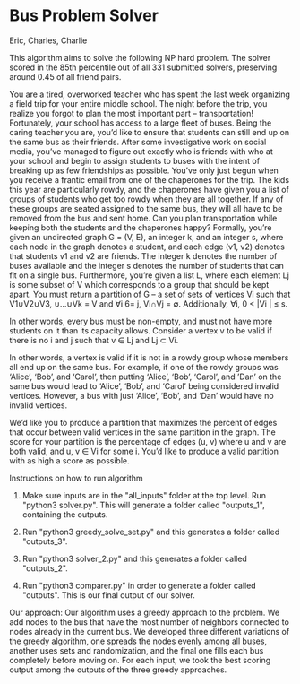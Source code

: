 # Bus Problem Solver
Eric, Charles, Charlie

This algorithm aims to solve the following NP hard problem. The solver scored in the 85th percentile out of all 331 submitted solvers, preserving around 0.45 of all friend pairs. 

You are a tired, overworked teacher who has spent the last week organizing
a field trip for your entire middle school. The night before the trip, you
realize you forgot to plan the most important part – transportation! Fortunately,
your school has access to a large fleet of buses. Being the caring teacher
you are, you’d like to ensure that students can still end up on the same bus
as their friends. After some investigative work on social media, you’ve managed
to figure out exactly who is friends with who at your school and begin to
assign students to buses with the intent of breaking up as few friendships as
possible. You’ve only just begun when you receive a frantic email from one of
the chaperones for the trip. The kids this year are particularly rowdy, and the
chaperones have given you a list of groups of students who get too rowdy when
they are all together. If any of these groups are seated assigned to the same
bus, they will all have to be removed from the bus and sent home. Can you
plan transportation while keeping both the students and the chaperones happy?
Formally, you’re given an undirected graph G = (V, E), an integer k, and
an integer s, where each node in the graph denotes a student, and each edge
(v1, v2) denotes that students v1 and v2 are friends. The integer k denotes the
number of buses available and the integer s denotes the number of students that
can fit on a single bus. Furthermore, you’re given a list L, where each element
Lj is some subset of V which corresponds to a group that should be kept apart.
You must return a partition of G – a set of sets of vertices Vi such that
V1∪V2∪V3, ∪...∪Vk = V and ∀i 6= j, Vi∩Vj = ∅. Additionally, ∀i, 0 < |Vi
| ≤ s.

In other words, every bus must be non-empty, and must not have more students
on it than its capacity allows.
Consider a vertex v to be valid if there is no i and j such that v ∈ Lj
and Lj ⊂ Vi. 

In other words, a vertex is valid if it is not in a rowdy group
whose members all end up on the same bus. For example, if one of the rowdy
groups was ‘Alice’, ‘Bob’, and ‘Carol’, then putting ‘Alice’, ‘Bob’, ‘Carol’, and
’Dan’ on the same bus would lead to ‘Alice’, ‘Bob’, and ‘Carol’ being considered
invalid vertices. However, a bus with just ‘Alice’, ‘Bob’, and ‘Dan’ would have
no invalid vertices.

We’d like you to produce a partition that maximizes the percent of edges
that occur between valid vertices in the same partition in the graph. The score
for your partition is the percentage of edges (u, v) where u and v are both valid,
and u, v ∈ Vi for some i. You’d like to produce a valid partition with as high a
score as possible.

Instructions on how to run algorithm

1) Make sure inputs are in the "all_inputs" folder at the top level. Run "python3 solver.py". This will generate a folder called "outputs_1", containing the outputs. 

2) Run "python3 greedy_solve_set.py" and this generates a folder called "outputs_3". 

3) Run "python3 solver_2.py" and this generates a folder called "outputs_2".

4) Run "python3 comparer.py" in order to generate a folder called "outputs". This is our final output of our solver. 


Our approach: Our algorithm uses a greedy approach to the problem. We add nodes to the bus that have the most number of neighbors connected to nodes already in the current bus. We developed three different variations of the greedy algorithm, one spreads the nodes evenly among all buses, another uses sets and randomization, and the final one fills each bus completely before moving on. For each input, we took the best scoring output among the outputs of the three greedy approaches.
